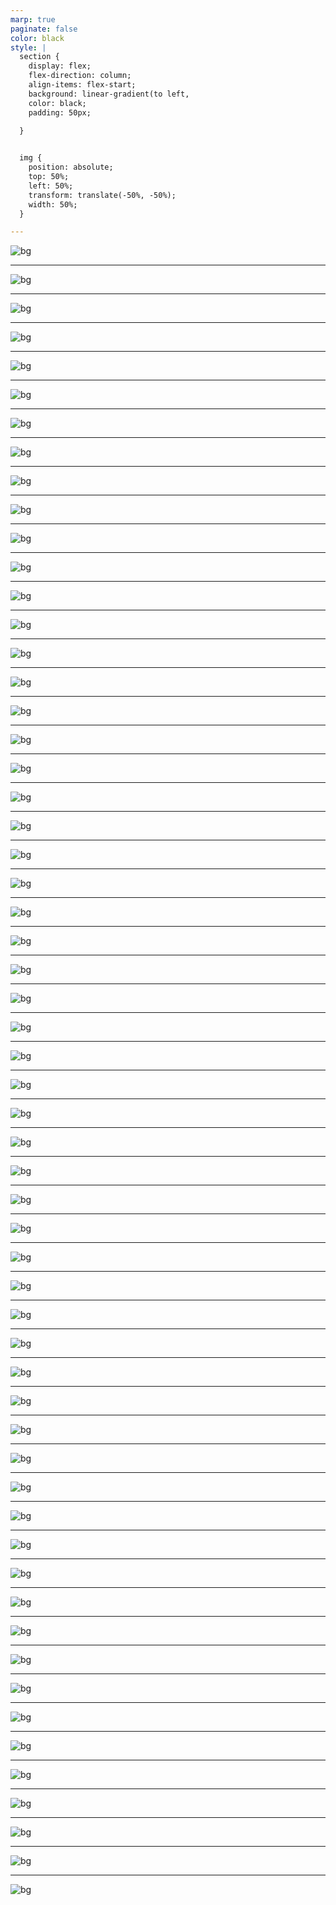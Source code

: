 ```yaml
---
marp: true
paginate: false
color: black
style: |
  section {
    display: flex;
    flex-direction: column;
    align-items: flex-start;
    background: linear-gradient(to left, 
    color: black;
    padding: 50px;
    
  }


  img {
    position: absolute;
    top: 50%;
    left: 50%;
    transform: translate(-50%, -50%);  
    width: 50%;  
  }

---
```


![bg](https://i.imgur.com/jVEqRAk.jpg) 
<!-- 1
Hello everyone, Stéphane Morel, I introduce myself as a student of the promotion, designer and application developer.

I am in professional retraining, I wanted to do this training after a previous web developer training.
I wanted to learn certain concepts and especially the design of applications. Which made me choose this program with Simplons. I am targeting the title of designer and application developer in addition to web developer.

For the context of my masterpiece project: I have had a first professional life in commerce. I want to create a business management application called BPIM (Business Product Inventory Management) where merchants can track their products on the system and ultimately this application will be linked to an online e-commerce so the merchant will have all the information necessary to effectively manage his store.

-->

---

![bg](https://i.imgur.com/v0IDlvO.jpg) 
<!-- 2
Dans le sommaire, vous pouvez voir que je vais vous conduire de l'expression des besoins à une démonstration en passant par la succession de toutes les étapes de conception d'un projet informatique.
Pour terminer avec une conclusion, évidemment.
 
-->

---

![bg](https://i.imgur.com/9l8ByMh.jpg) 
<!-- 3
Je me suis inspiré de ma première vie professionnelle dans le commerce. Je voulais concevoir un outil puissant de gestion pour les commerçants. À terme, cet outil sera en lien avec leur boutique en ligne pour les aider à gérer efficacement leurs produits, clients, livraisons, factures, employés... le tout centralisé dans une seule et même application BPIM.
Durant ma présentation, je vais vous expliquer comment j'ai conçu une fonctionnalité d'ajout d'un ou plusieurs produits par commerçant.

-->

---

![bg](https://i.imgur.com/PPwsYAW.jpg) 
<!-- 4 
Un petit peu de contexte.
 

-->

---

![bg](https://i.imgur.com/fJhMF41.jpg) 
<!-- 5
Je suis d'abord parti par une étude des utilisateurs cibles. Les 2 principaux, en tout cas, commerçants et clients. Donc là je me suis appuyé sur la technique des personas. Je vous montre un premier persona qui idéalise un commerçant avec ses attentes et surtout ses besoins pour gérer sa boutique efficacement et accroître la satisfaction de ses clients.
-->

---

![bg](https://i.imgur.com/vEfKSxR.jpg) 
<!-- 6 
Ensuite un persona qui représente un client parce qu'on n'a pas de commerce sans client ! Qui lui a d'autres besoins et frustrations en recherche de matériels et d'innovation constante qui ne peut se permettre de manquer de quoi que ce soit. Parce qu'on le sait tous les clients sont très exigeants !

L'idée des personas, c'est d'identifier de vrais besoins pour être certain qu'on conçoit et qu'on développe de vraies fonctionnalités et pas des fonctionnalités qui ne correspondraient pas aux attentes de leurs utilisateurs. Je vais tenter de répondre à chaque frustration de mes utilisateurs cibles.


-->

---

![bg](https://i.imgur.com/df6MJbh.jpg) 
<!-- 7 
J'ai commencé par lister les fonctionnalités principales de mon application. Pour la fonctionnalité que je vais vous présenter en fil conducteur de cette présentation qui est de créer un produit appartenant à un marchand spécifique.

J'aurais besoin que ...
-->

---

![bg](https://i.imgur.com/58pH0Mb.jpg) 
<!-- 8 
Avant de démarrer le projet donc là sur cette slide, je vous présente une partie des objectifs que je me suis fixés.

Dans mon contexte, je me suis attardé sur les tests d'intégration avec mon backend.

J'ai démarré mon développement pour mobile en premier car c'est quand même plus pratique nous le verrons dans la partie démonstration de l'application, je suis en train de travailler actuellement sur la version desktop.

De veiller à mettre en place un tant soit peu des bonnes pratiques que ce soit par exemple le nommage.

Et également de veiller à ce que l'application soit bien sécurisée en chiffrant les mdp des utilisateurs et en validant les entrées utilisateurs, par exemple. Pour me protéger des injections SQL.

-->

---

![bg](https://i.imgur.com/qjuWYBd.jpg) 
<!-- 8.5 
Ces objectifs étant fixés et le contexte posé, le point de départ c'est d'exprimer des besoins. Étant seul j'ai choisi de m'appuyer sur GitHub qui a une fonctionnalité de gestion de projet afin de pouvoir identifier des fonctionnalités. 
J'ai exprimé les besoins un peu comme le ferait un PO dans une équipe de dev (en tant que commerçant je souhaite pouvoir ajouter un article avec...) ici c'est plutôt un formulaire d'ajout de produit avec les propriétés de mes articles avec l'ensemble des règles de gestion associées et que je dois implémenter.
-->
---

![bg](https://i.imgur.com/gMVuJIu.jpg)
<!-- 9  
PPuis j'ai découpé ces besoins en milestones pour un premier découpage de la fonctionnalité.

-->

---

![bg](https://i.imgur.com/ERASI0z.jpg) 
<!-- 10 
Puis enfin en tickets de dev dans un kanban qui m'a permis de découper en tâches encore plus petites.
Ce qui m'a permis de savoir que si mes tickets de chaque milestone étaient terminés alors la tâche était finie et je pouvais passer à la suivante et ainsi de suite.

J'ai appris grâce à cette formation à concevoir avant d'implémenter.
-->
---

![bg](https://i.imgur.com/mbuPVgf.jpg)
<!-- 11 
Donc je vais parler de la partie conception

-->
---

![bg](https://i.imgur.com/8c4xGme.jpg) 
<!-- 12 
Et plus particulièrement de la conception du front
-->
---

![bg](https://i.imgur.com/MUiJv7B.jpg) 
<!-- 13 
J'ai procédé à la définition des zones de mes différents écrans. Ici, je vous montre un zoning, l'application est assez simple, mais l'important c'est de situer sur un écran, le type d'information qu'on a dans chacune des zones, l'en-tête, la navigation, etc.

-->
---

![bg](https://i.imgur.com/xaQCPsl.jpg)
<!-- 14 
Après la définition des zones, j'ai procédé à un wireframing donc grossièrement d'avoir une vision du futur écran à implémenter, les liens entre les pages HTML pour le front.

On peut commencer à se projeter dans le futur écran avec la barre de navigation et le logo qui indique l'identité du site.

Et en termes de conception, ça va nous aider plus tard, pour définir les différents éléments conteneurs qui vont nous permettre d'avoir la disposition souhaitée.

-->

---

![bg](https://i.imgur.com/3ekq60r.jpg) 
<!-- 15 
J'ai procédé à la réflexion qui ici est assez plate et simple, mais de l'arborescence du site, comment on navigue dans le site ?

Pour atteindre le formulaire de création d'article qui est le fil rouge de ma présentation.


-->

---

![bg](https://i.imgur.com/56zsnPe.jpg) 
<!-- 16 
Je vous présente la charte graphique où j'ai défini la palette de couleurs et la police que j'ai utilisée.

-->
---

![bg](https://i.imgur.com/yc6LLMr.jpg)
<!-- 17
Enfin la maquette statique.
C'est en quelque sorte le zoning + les wireframes + la charte graphique qui donnent la maquette statique.
Tout est statique, il n'y a aucune logique, ni de validation, aucun lien avec le back mais de voir le rendu final des écrans.

-->
---

![bg](https://i.imgur.com/RvxQGlw.jpg)
<!-- 18  
La conception du Front de la présentation étant terminée, je me suis préoccupé dans un 2e temps de la conception et la modélisation des données.

-->
---

![bg](https://i.imgur.com/h4DpI6W.jpg) 
<!-- 19 
Toujours en m'appuyant sur l'expression de besoin, j'ai suivi la méthode MERISE qui nous donne 3 ÉTAPES À SUIVRE dans la conception et la modélisation des données. 
Le modèle conceptuel, le modèle logique ainsi que le modèle physique pour construire le schéma de la base de données. 
Au niveau conceptuel, il s'agit d'identifier et de représenter ici sous la forme d'un modèle graphique dit ENTITÉ ASSOCIATION, mais qu'on pourrait représenter textuellement pour représenter les entités qui ont été identifiées dans l'analyse des besoins.
Et chacune de ces entités a des propriétés qui lui sont propres, qui viennent définir l'entité.
Et chose particulière et OBLIGATOIRE dans cette ÉTAPE, c'est d'avoir un DISCRIMINANT, un identifiant unique qui apparaît ici en gras souligné. Et chaque entité dispose de son propre identifiant. Ça vient répondre aux besoins métiers, aux besoins des commerçants, des produits, de savoir de quoi je parle.
Il y a des symboles Bleus entre les entités qui viennent représenter grâce à un VERBE, le LIEN SÉMANTIQUE qu'il y a entre les entités qui sont une association, ainsi que des CARDINALITÉS pour dire combien de fois une entité peut être en association avec une autre. Ici on a une relation 1 à plusieurs et on peut le lire dans les 2 sens.
Exemple :

0 ou plusieurs commerçants lister un et un seul et même produit.
Un et un seul et même produit peut être listé par 0 ou plusieurs commerçants.

Donc là je fais la transition vers la slide sur le modèle logique de données.

-->
---

![bg](https://i.imgur.com/URlDNrK.jpg) 
<!-- 20 
En introduction de cette slide, on a fait le choix d'un type de base de données qui est ici relationnel.
!!!! Ou dans MERISE, les entités deviennent des tables, les propriétés deviennent des colonnes, les discriminants des clés primaires et les associations deviennent des clés étrangères !!!. 
À noter la règle importante de transformation des associations en clés étrangères. Dans une relation 1N, MERISE nous dit que la clé étrangère glisse du côté du 1. Donc pour nous, le SIRET des commerçants glisse dans la table produits qui est en association.


-->
---

![bg](https://i.imgur.com/FiNpKPu.jpg) 
<!-- 21 
Et enfin le modèle physique de données. Il s'agit d'un script SQL qui met en place la base de données.
Il s'agit de la transposition en code, en instruction SQL, du modèle logique de données et donc qui permet comme son nom l'indique d'aller créer physiquement le schéma de la base de données sur le disque dur dans un système physique. 

Donc dans les grandes lignes, c'est le reflet du modèle logique. Sauf que j'ai un peu dénormalisé le modèle en introduisant un identifiant numérique dans toutes les tables et qui devient la clé primaire, ce qui va optimiser les jointures pour des raisons de performance. Cependant, je garantis en base de données la cohérence des données, à savoir la reprise de chacun des discriminants en les transformant en clés secondaires, c'est-à-dire en mettant une contrainte d'unicité.

-->
---

![bg](https://i.imgur.com/co5SeNu.jpg)
<!-- 22  
Je vais donc maintenant passer à la conception des traitements. 
Qui dit programme informatique dit données. Donc là je vous ai présenté la partie donnée, conception des données, de quelles données on a besoin dans l'application et maintenant il s'agit de présenter les traitements. Qu'est-ce qu'on va faire de ces données ?

-->
---

![bg](https://i.imgur.com/bSFt65E.jpg) 
<!-- 23 
Toujours en vue de répondre aux besoins des commerçants, je me suis appuyé sur le concept de cas d'utilisation qui est ici représenté graphiquement avec un diagramme UML de cas d'utilisation. On retrouve l'acteur de mon application, notre commerçant, qui est authentifié car je me suis focalisé sur l'ajout de produits dans le système. Le diagramme est à jour en ce sens. 

On note qu'il y a une notion de multiplicité, 0 à plusieurs, la petite étoile dans la notation UML pour dire plusieurs fois, c'est la multiplicité qui est associée au cas d'utilisation. La petite étiquette en UML donne une condition préalable pour effectuer une action.

-->
---

![bg](https://i.imgur.com/QaynTiP.jpg)
<!-- 24  
Une fois qu'on a identifié les différents traitements à implémenter, on rentre dans le détail. Je suis dans une technologie orientée objet et qui dit objet dit classe. 
Je parlerai de la stack plus tard mais je suis en TypeScript donc là je l'évoque car on vient poser du vocabulaire et pour poser ce vocabulaire 
il faut savoir dans quel langage orienté objet on parle. 
On retrouve donc les différentes classes de mes entités, mes entités métiers sont devenues des tables en base de données et là elles sont en train de devenir des classes côté traitement. Donc chacune de mes entités est représentée sous la forme d'une classe qui va me permettre d'instancier cette classe pour obtenir des objets et faire des traitements avec. Donc on y retrouve quelques concepts de l'orienté objet.
Pour ne pas répéter le mapping de mon identifiant qui est du même type et qui porte le même nom dans mes entités, j'ai procédé à une abstraction dans une classe que j'ai appelée base entity et dont toutes mes entités concrètes donc merchant et product mais même d'autres si par la suite j'ai d'autres entités héritent de l'ID de type number. C'est ce qu'on appelle l'héritage en langage objet. 
On le voit en UML. Pour parler un petit peu du langage UML, le + veut dire public.
Sinon il y a une association de type agrégation par exemple entre merchant et product.
Le petit losange vide ou blanc du côté de product vient dire que c'est merchant qui a une référence vers product.
Ça vient dire que si je supprime un produit, ça ne supprimera pas le commerçant associé. Ce n'est pas parce que je supprime un produit que je supprime le compte d'un commerçant. 
On voit le petit 1 du côté du merchant, c'est la multiplicité, pour dire combien de fois on peut être en association. 

-->
---

![bg](https://i.imgur.com/Yqfqe4g.jpg) 
<!-- 25 
Cette 3e et dernière slide qui présente la conception des traitements, 
c'est un diagramme de séquence toujours pour mon cas d'utilisation, d'ajout de un ou plusieurs produits par commerçant. 
Comment s'exécute le code correspondant au cas d'utilisation ? 
Puisque un cas d'utilisation, c'est une exécution de séquence de traitement dans le programme.
L'acteur à gauche qui est ici le commerçant et qui va déclencher l'exécution du cas d'utilisation.
Concrètement c'est cliquer sur le bouton qui va soumettre le formulaire de création d'article. 
J'envoie une information à un autre objet pour faire une partie des traitements. 
J'envoie une requête HTTP avec le verbe, l'URL et le body en JSON qui correspond aux données entrées dans mon formulaire vers le back pour être traité.
L'essentiel que je fais apparaître ici, c'est la communication entre les objets. 
Quand on crée un article, ça peut bien se passer ou mal se passer.
Pour ça, on a les scénarios alternatifs. Donc là il y a un rectangle qui apparaît avec un trait en pointillé au milieu. La partie haute, tout se passe bien avec une réponse HTTP qui traverse toutes les couches du système pour envoyer un statut 201 created. C'est un retour de fonction.
Et la partie basse du rectangle, le scénario avec les cas d'erreur, j'ai mis en place la validation. Ça ne va pas plus loin après le validateur et ça va retourner un autre statut HTTP 400 au client pour lui dire qu'il y a eu une erreur de validation que j'ai identifiée au préalable. Exemple : champ manquant, référence déjà existante...

-->
---

![bg](https://i.imgur.com/AZOZJ7G.jpg) 
<!-- 26 
Ayant conçu les traitements et l'interface. 
J'ai mis en place et suivi un principe d'architecture. Donc là, je vais présenter des slides autour de l'architecture.

-->
---

![bg](https://i.imgur.com/3dylDE7.jpg)
<!-- 27 

!!! .... !!!

Persistance des données
Ces couches ont des responsabilités bien spécifiques, comme je viens de le dire. 
Et également des responsabilités communes. Enfin, j'ai mis en place pour des raisons d'expérience utilisateur, de la validation dans le front, dans la couche présentation et pour la garantie de la qualité de la cohérence des données. J'ai validé dans la couche métier. 
Donc le principal ou un des principaux avantages du découpage en 3 couches de l'application, !!! 
c'est par exemple de pouvoir les déployer indépendamment les unes des autres !!!.. 
mais aussi de travailler indépendamment sur chaque couche.

-->
---

![bg](https://i.imgur.com/8TXrtUe.jpg)
<!-- 28  
Pour répondre aux besoins de cette séparation en couches logiques, je me suis appuyé sur une stack technique qui est adaptée à cette architecture en choisissant 
SvelteKit qui est un framework que j'ai choisi pour sa réactivité et son routeur sous forme d'arborescence de fichiers. 
J'y reviendrai plus tard dans la partie implémentation.
NestJs parce qu'il est dans le même langage que SvelteKit en TypeScript et qu'il utilise des ORM (object relation mapping) pour l'aspect relationnel.
Et enfin PostgreSQL qui est une base de données relationnelle qui vient répondre aux problématiques de cohérence et de vérification de l'intégrité des données évoquées plutôt dans l'architecture. 
Et puis c'est une base gratuite par rapport à d'autres concurrents du marché qui sont payants.

-->
---

![bg](https://i.imgur.com/SwFYGSp.jpg) 
<!-- 29 
Je vais passer à la partie implémentation après avoir conçu les 3 couches de l'application et vous présenter comment j'ai implémenté dans les grandes lignes mon code par couche et par responsabilité. 

-->
---

![bg](https://i.imgur.com/RN2p2VV.jpg) 
<!-- 30 -->
---

![bg](https://i.imgur.com/2xvN9ve.jpg) 

<!-- 31 
Parler du router

-->
---

![bg](https://i.imgur.com/xlGExB6.jpg)
<!-- 32  
app.html
-->
---

![bg](https://i.imgur.com/ObAGwqa.jpg) 
<!-- 33 -->
---

![bg](https://i.imgur.com/gXgnhlq.jpg) 
<!-- 34 
réactivité
UX

-->
---

![bg](https://i.imgur.com/3nNd8BU.jpg) 
<!-- 35 
validation du formulaire avec des regex sinon message d'erreurs
-->
---

![bg](https://i.imgur.com/ExY0iu2.jpg) 
<!-- 36 
couleur rouge
validation des regex
-->
---

![bg](https://i.imgur.com/dma0Bnk.jpg) 
<!-- 37 
aria-label
test accessibilité
-->
---

![bg](https://i.imgur.com/Ax01duC.jpg) 
<!-- 38 
fonction fetch de base pour factoriser mon code pour les autres fetch, variable d'environement

-->
---

![bg](https://i.imgur.com/re9ZDfQ.jpg) 
<!-- 39 -->
---

![bg](https://i.imgur.com/UvyLLeA.jpg) 
<!-- 40 
on retrouve notre Base entity
chaque entity et dans un dossier
un dossier Auth pour un soucis de lisibilité et de factorisation de mon code

-->
---
![bg](https://i.imgur.com/AntDzoM.jpg)

---

![bg](https://i.imgur.com/EnRpmEB.jpg)
<!-- 41 
Renvoie des statuts HTTP vus dans le diagramme de séquence.
Ne passe pas le contrôleur si les entrées ne sont pas validées.
Je lui demande de les valider par mon DTO.
La couche contrôleur a fini son travail, ses responsabilités, 
c'est-à-dire d'exposer le endpoint, 
d'appliquer la validation sur les inputs. La prochaine étape, c'est d'appeler la couche services qui elle, va concrètement implémenter la logique métier de cette fonctionnalité.  
 -->
---

![bg](https://i.imgur.com/2RCovav.jpg) 
<!-- 42 
Le DTO en exemple pour la création d'un article,
on retrouve les champs de saisie qu'on avait dans le front
avec les mêmes règles de validation sur champ obligatoire et la longueur. 

-->
---

![bg](https://i.imgur.com/Kp4TDGs.jpg) 
<!-- 43 
La prochaine étape, c'est d'appeler la couche services qui elle, va concrètement implémenter la logique métier de cette fonctionnalité de création d'article
qui appelle la méthode save du repository de NestJS qui va sauvegarder l'article en BDD.

-->
---

![bg](https://i.imgur.com/KHnRrS9.jpg)
<!-- 44  
Base entity.
Relation entre les entities.
Et on a donc des annotations avec ce framework ORM pour lui dire que cette classe est mappée avec la table Merchant.
Donc en sauvegardant les données dans le service avec la méthode save, l'ORM fera une requête SQL insert into products (reference, name, description, merchant_id) values
    ('CD123456', 'Livre - Le Petit Prince', 'Un conte philosophique écrit par Antoine de Saint-Exupéry', 1),
donc l'ORM est configuré et s'appuie sur le mapping.

-->

---
![bg](https://i.imgur.com/qY7vTcY.jpg)

---

![bg](https://i.imgur.com/IYDTveQ.jpg) 
<!-- 45 -->
---

![bg](https://i.imgur.com/jj9amj1.jpg) 
<!-- 46 
J'ai mis en place un jeu de données avec lesquels j'ai fait des tests m'évitant de remplir 50 fois les mêmes formulaires.
-->
---

![bg](https://i.imgur.com/z7WdeqB.jpg)
<!-- 47  -->
---

![bg](https://i.imgur.com/QGDFaXw.jpg)
<!-- 48  
Côté test, j'ai surtout testé les routes de mon back avec Postman en simulant le front pour pouvoir tester si tout fonctionnait avec les renvois de statuts déjà pensés au préalable dans le diagramme de séquence, vous vous rappelez :)
Là c'est le cas où tout se passe bien.
-->
---

![bg](https://i.imgur.com/G0OIBfQ.jpg) 
<!-- 49 -->
---

![bg](https://i.imgur.com/FRkXQWG.jpg) 
<!-- 50 -->
---

![bg](https://i.imgur.com/tyVAm71.jpg)
<!-- 51 -->
---

![bg](https://i.imgur.com/3cdgXQX.jpg)
<!-- 52 -->
---

![bg](https://i.imgur.com/gVLe9PR.jpg)
<!-- 51 
J'ai enfin testé mon application sur différents navigateurs pour voir la compatibilité de mon application.
 -->
---

![bg](https://i.imgur.com/RLjXiBe.jpg) 
<!-- 52 -->
---

![bg](https://i.imgur.com/YxuYV23.jpg) 
<!-- 53 -->




